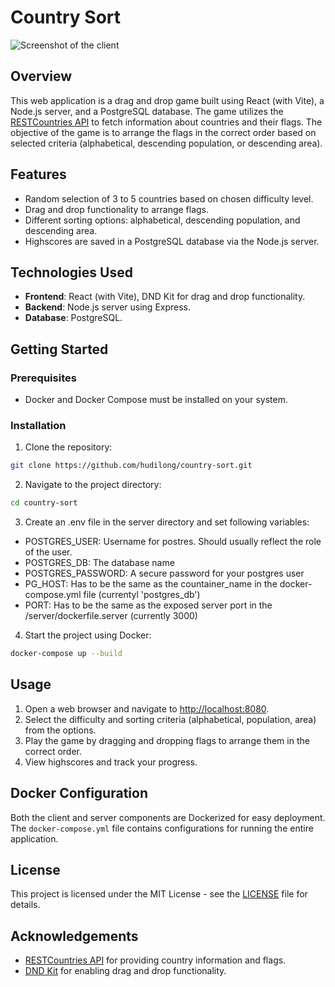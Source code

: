 # Country Sort

![Screenshot of the client](https://i.imgur.com/QdnwLTk.png)

## Overview

This web application is a drag and drop game built using React (with Vite), a Node.js server, and a PostgreSQL database. The game utilizes the [RESTCountries API](https://restcountries.com/) to fetch information about countries and their flags. The objective of the game is to arrange the flags in the correct order based on selected criteria (alphabetical, descending population, or descending area).

## Features

-   Random selection of 3 to 5 countries based on chosen difficulty level.
-   Drag and drop functionality to arrange flags.
-   Different sorting options: alphabetical, descending population, and descending area.
-   Highscores are saved in a PostgreSQL database via the Node.js server.

## Technologies Used

-   **Frontend**: React (with Vite), DND Kit for drag and drop functionality.
-   **Backend**: Node.js server using Express.
-   **Database**: PostgreSQL.

## Getting Started

### Prerequisites

-   Docker and Docker Compose must be installed on your system.

### Installation

1. Clone the repository:

```bash
git clone https://github.com/hudilong/country-sort.git
```

2. Navigate to the project directory:

```bash
cd country-sort
```

3. Create an .env file in the server directory and set following variables:

-   POSTGRES_USER: Username for postres. Should usually reflect the role of the user.
-   POSTGRES_DB: The database name
-   POSTGRES_PASSWORD: A secure password for your postgres user
-   PG_HOST: Has to be the same as the countainer_name in the docker-compose.yml file (currentyl 'postgres_db')
-   PORT: Has to be the same as the exposed server port in the /server/dockerfile.server (currently 3000)

4. Start the project using Docker:

```bash
docker-compose up --build
```

## Usage

1. Open a web browser and navigate to [http://localhost:8080](http://localhost:8080).
2. Select the difficulty and sorting criteria (alphabetical, population, area) from the options.
3. Play the game by dragging and dropping flags to arrange them in the correct order.
4. View highscores and track your progress.

## Docker Configuration

Both the client and server components are Dockerized for easy deployment. The `docker-compose.yml` file contains configurations for running the entire application.

## License

This project is licensed under the MIT License - see the [LICENSE](LICENSE) file for details.

## Acknowledgements

-   [RESTCountries API](https://restcountries.com/) for providing country information and flags.
-   [DND Kit](https://docs.dndkit.com/) for enabling drag and drop functionality.
